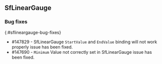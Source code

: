 ## SfLinearGauge

### Bug fixes
{:#sflineargauge-bug-fixes}

* \#147829 - SfLinearGauge `StartValue` and `EndValue` binding will not work properly issue has been fixed.
* \#147690 - `Minimum` Value not correctly set in SfLinearGauge issue has been fixed.